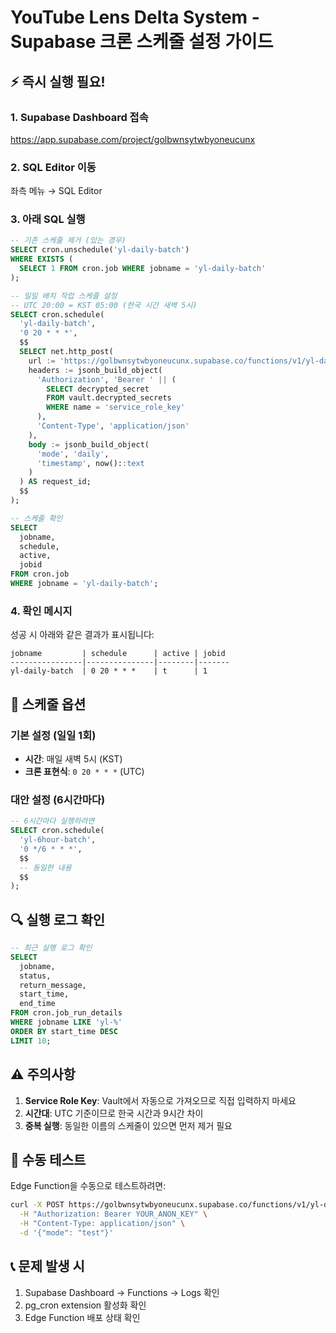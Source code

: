 # YouTube Lens Delta System - Supabase 크론 스케줄 설정 가이드

## ⚡ 즉시 실행 필요!

### 1. Supabase Dashboard 접속
https://app.supabase.com/project/golbwnsytwbyoneucunx

### 2. SQL Editor 이동
좌측 메뉴 → SQL Editor

### 3. 아래 SQL 실행

```sql
-- 기존 스케줄 제거 (있는 경우)
SELECT cron.unschedule('yl-daily-batch') 
WHERE EXISTS (
  SELECT 1 FROM cron.job WHERE jobname = 'yl-daily-batch'
);

-- 일일 배치 작업 스케줄 설정
-- UTC 20:00 = KST 05:00 (한국 시간 새벽 5시)
SELECT cron.schedule(
  'yl-daily-batch',
  '0 20 * * *',
  $$
  SELECT net.http_post(
    url := 'https://golbwnsytwbyoneucunx.supabase.co/functions/v1/yl-daily-batch',
    headers := jsonb_build_object(
      'Authorization', 'Bearer ' || (
        SELECT decrypted_secret 
        FROM vault.decrypted_secrets 
        WHERE name = 'service_role_key'
      ),
      'Content-Type', 'application/json'
    ),
    body := jsonb_build_object(
      'mode', 'daily',
      'timestamp', now()::text
    )
  ) AS request_id;
  $$
);

-- 스케줄 확인
SELECT 
  jobname,
  schedule,
  active,
  jobid
FROM cron.job 
WHERE jobname = 'yl-daily-batch';
```

### 4. 확인 메시지
성공 시 아래와 같은 결과가 표시됩니다:
```
jobname         | schedule      | active | jobid
----------------|---------------|--------|-------
yl-daily-batch  | 0 20 * * *    | t      | 1
```

## 📅 스케줄 옵션

### 기본 설정 (일일 1회)
- **시간**: 매일 새벽 5시 (KST)
- **크론 표현식**: `0 20 * * *` (UTC)

### 대안 설정 (6시간마다)
```sql
-- 6시간마다 실행하려면
SELECT cron.schedule(
  'yl-6hour-batch',
  '0 */6 * * *',
  $$
  -- 동일한 내용
  $$
);
```

## 🔍 실행 로그 확인

```sql
-- 최근 실행 로그 확인
SELECT 
  jobname,
  status,
  return_message,
  start_time,
  end_time
FROM cron.job_run_details
WHERE jobname LIKE 'yl-%'
ORDER BY start_time DESC
LIMIT 10;
```

## ⚠️ 주의사항

1. **Service Role Key**: Vault에서 자동으로 가져오므로 직접 입력하지 마세요
2. **시간대**: UTC 기준이므로 한국 시간과 9시간 차이
3. **중복 실행**: 동일한 이름의 스케줄이 있으면 먼저 제거 필요

## 🧪 수동 테스트

Edge Function을 수동으로 테스트하려면:

```bash
curl -X POST https://golbwnsytwbyoneucunx.supabase.co/functions/v1/yl-daily-batch \
  -H "Authorization: Bearer YOUR_ANON_KEY" \
  -H "Content-Type: application/json" \
  -d '{"mode": "test"}'
```

## 📞 문제 발생 시

1. Supabase Dashboard → Functions → Logs 확인
2. pg_cron extension 활성화 확인
3. Edge Function 배포 상태 확인